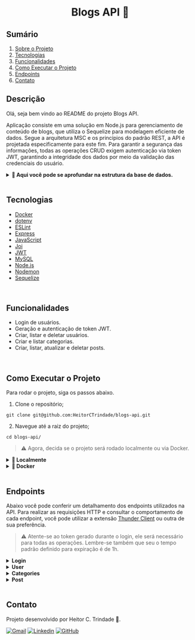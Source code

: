 <a name="readme-top"></a>

<h1 align="center">Blogs API 📑</h1>

## Sumário

  <ol>
    <li><a href="#descricao">Sobre o Projeto</a></li>
    <li><a href="#tecnologias">Tecnologias</a></li>
    <li><a href="#funcionalidades">Funcionalidades</a></li>
    <li><a href="#como-executar-o-projeto">Como Executar o Projeto</a></li>
    <li><a href="#endpoints">Endpoints</a></li>    
    <li><a href="#contato">Contato</a></li>
  </ol>

## Descrição

Olá, seja bem vindo ao README do projeto Blogs API.  

Aplicação consiste em uma solução em Node.js para gerenciamento de conteúdo de blogs, que utiliza o Sequelize para modelagem eficiente de dados. Segue a arquitetura MSC e os princípios do padrão REST, a API é projetada especificamente para este fim. Para garantir a segurança das informações, todas as operações CRUD exigem autenticação via token JWT, garantindo a integridade dos dados por meio da validação das credenciais do usuário.

<details>
  <summary><strong>🎲 Aqui você pode se aprofundar na estrutura da base de dados.</strong></summary>

#### Diagrama de Entidade-Relacionamento

![DER](./public/der.png)

> ℹ️ Imagem criada e disponibilizada pela Trybe.
---

#### Formato das entidades

Os dados abaixo são fictícios e utilizados apenas para exemplificar a estrutura das tabelas do banco de dados.

- Uma tabela chamada `users`, com a seguinte estrutura:

  | id  | display_name    | email                                | password | image                                                                                                      |
  | --- | --------------- | ------------------------------------ | -------- | ---------------------------------------------------------------------------------------------------------- |
  | 1   | Brett Wiltshire | brett@email.com // Tem que ser único | 123456   | http://4.bp.blogspot.com/_YA50adQ-7vQ/S1gfR_6ufpI/AAAAAAAAAAk/1ErJGgRWZDg/S45/brett.png // Não obrigatório |

- Uma tabela chamada `categories`, com a seguinte estrutura:

  | id  | name |
  | --- | ---- |
  | 18  | News |

- Uma tabela chamada `blog_posts`, com a seguinte estrutura:

  | id  | title                      | content                                                | user_id                                                | published                | updated                  |
  | --- | -------------------------- | ------------------------------------------------------ | ------------------------------------------------------ | ------------------------ | ------------------------ |
  | 21  | Latest updates, August 1st | The whole text for the blog post goes here in this key | 14 // Chave estrangeira, referenciando o id de `users` | 2011-08-01T19:58:00.000Z | 2011-08-01T19:58:51.947Z |

- Uma tabela chamada `posts_categories`. Contém uma **chave primária composta** utilizando os dois atributos da estrutura:

  | post_id                                                                | category_id                                                            |
  | ---------------------------------------------------------------------- | ---------------------------------------------------------------------- |
  | 50 // Chave primária e estrangeira, referenciando o id de `blog_posts` | 20 // Chave primária e estrangeira, referenciando o id de `categories` |

  </details>

<br/>

## Tecnologias

- [Docker][docker-url]
- [dotenv][dotenv-url]
- [ESLint][eslint-url]
- [Express][express-url]
- [JavaScript][javascript-url]
- [Joi][joi-url]
- [JWT][jwt-url]
- [MySQL][mysql-url]
- [Node.js][node-url]
- [Nodemon][nodemon-url]
- [Sequelize][sequelize-url]

<br/>

## Funcionalidades

<ul>
  <li>Login de usuários.</li>
  <li>Geração e autenticação de token JWT.</li>
  <li>Criar, listar e deletar usuários.</li>
  <li>Criar e listar categorias.</li>
  <li>Criar, listar, atualizar e deletar posts.</li>
</ul>

<br/>

## Como Executar o Projeto

Para rodar o projeto, siga os passos abaixo.

1. Clone o repositório;

```
git clone git@github.com:HeitorCTrindade/blogs-api.git
```

2. Navegue até a raiz do projeto;

```
cd blogs-api/
```

> ⚠️ Agora, decida se o projeto será rodado localmente ou via Docker.
<details>
  <summary><strong>💽 Localmente</strong></summary>

1. Certifique-se que você tenha o **node** instalado na versão 16 ou superior. Confira [aqui](https://nodejs.org/pt-br/download/package-manager/) a documentação oficial.

2. Na raiz do projeto, instale as dependências do projeto.

```
npm install
```

3. Configure as variáveis de ambiente:

- Renomeie o arquivo `.env.example` (disponível na raíz do projeto) para `.env`;
- Configure as variáveis `MYSQL_HOST`, `MYSQL_PORT`, `MYSQL_USER`, `MYSQL_PASSWORD` para o seu contexto local.

4. Crie e popule o banco de dados com o comando abaixo.

```
npm run prestart
```

5. Para iniciar o servidor, utilize um dos comandos abaixo.

```
// Comando 1 - Precisa rodá-lo novamente em caso de alteração no código
npm run start
// Comando 2 - Reinicia o servidor automaticamente caso haja alguma alteração no código
npm run nodemon
```

</details>

<details>
  <summary><strong>🐋 Docker</strong></summary>
  
1. Certifique-se que você tenha o **docker-compose** instalado na versão 1.29 ou superior. Links oportunos caso você precise instalar ou atualizar: [Tutorial DigitalOcean](https://www.digitalocean.com/community/tutorials/how-to-install-and-use-docker-compose-on-ubuntu-20-04-pt) e [documentação oficial](https://docs.docker.com/compose/install/);

2. Suba os containers executando o comando abaixo. Dois containers serão inicializados: `blogs_api` (node) e `blogs_api_db` (mysql).

```
docker-compose up -d --build
```

3. Acesse a CLI do container `blogs_api` com o comando abaixo ou abra-o no VS Code. Para a última opção, recomendo a extensão da Microsoft [Dev Containers](https://marketplace.visualstudio.com/items?itemName=ms-vscode-remote.remote-containers).

```
docker exec -it blogs_api bash
```

> ⚠️ A partir de agora, **TODOS** os comandos (scripts) disponíveis no `package.json` (incluindo o npm install) devem ser executados **DENTRO** do container `blogs_api`.
4. Instale as dependências do projeto.

```
npm install
```

5. Crie e popule o banco de dados com o comando abaixo.

```
npm run prestart
```

6. Para iniciar o servidor, utilize um dos comandos abaixo.

```
// Comando 1 - Precisa rodá-lo novamente em caso de alteração no código
npm start
// Comando 2 - Reinicia o servidor automaticamente caso haja alguma alteração no código
npm run nodemon
```

- Para o contexto de teste local, siga os passos abaixo.

1. Renomeie o arquivo `.env.example` (disponível na raíz do projeto) para `.env`;
2. Configure as variáveis `MYSQL_HOST`, `MYSQL_PORT`, `MYSQL_USER`, `MYSQL_PASSWORD` para o seu contexto local.

</details>

<br/>

## Endpoints

Abaixo você pode conferir um detalhamento dos endpoints utilizados na API. Para realizar as requisições HTTP e consultar o comportamento de cada endpoint, você pode utilizar a extensão [Thunder Client](https://www.thunderclient.com/) ou outra de sua preferência.

> ⚠️ Atente-se ao token gerado durante o login, ele será necessário para todas as operações. Lembre-se também que seu o tempo padrão definido para expiração é de 1h.
<details>
  <summary><strong>Login</strong></summary>

### POST /login

- Valida o login do usuário e retorna um token gerado com jsonwebtoken (jwt).
- O token gerado deve ser inserido no Header `Authorization` para autenticar outras operações. Lembre-se de guardá-lo e tenha em mente que seu tempo de expiração é de 1h.
- URL: `http://localhost:PORT/login`
- O corpo da requisição deve seguir o formato abaixo:

```
{
  "email": "lewishamilton@gmail.com",
  "password": "123456"
}
```

---

</details>

<details>
  <summary><strong>User</strong></summary>

### GET /user

- Retorna todos os users cadastrados no banco de dados.
- URL: `http://localhost:PORT/user`

### GET /user/:id

- Retorna o user cujo id foi passado no endpoint.
- Exemplo de URL: `http://localhost:PORT/user/1`

### POST /user

- Adiciona um novo user ao banco de dados.
- URL: `http://localhost:PORT/user`
- O corpo da requisição deve seguir o formato abaixo:

```
{
  "displayName": "Brett Wiltshire",
  "email": "brett@email.com",
  "password": "123456",
  "image": "http://4.bp.blogspot.com/_YA50adQ-7vQ/S1gfR_6ufpI/AAAAAAAAAAk/1ErJGgRWZDg/S45/brett.png"
  // a image não é obrigatória
}
```

### DELETE /user/me

- Deleta o user que está logado, baseado no id que esta dentro do token.
- URL: `http://localhost:PORT/user/me`

---

</details>

<details>
  <summary><strong>Categories</strong></summary>

### GET /categories

- Retorna todas as categorias cadastradas no banco de dados.
- URL: `http://localhost:PORT/categories`

### POST /categories

- Adiciona uma nova categoria ao banco de dados.
- URL: `http://localhost:PORT/categories`
- O corpo da requisição deve seguir o formato abaixo:

```
{
  "name": "Typescript"
}
```

---

</details>

<details>
  <summary><strong>Post</strong></summary>

### GET /post

- Retorna todos os blog posts registrados no banco de dados.
- URL: `http://localhost:PORT/post`

### GET /post/:id

- Retorna o blog post cujo id foi passado no endpoint.
- Exemplo de URL: `http://localhost:PORT/post/1`

### GET /post/search

- Retorna todos os blog posts cujos title ou content possuam o termo pesquisado na query.
- Exemplo de URL: `http://localhost:PORT/post/search?q=vamos`

### POST /post

- Adiciona um novo blog post ao banco de dados.
- URL: `http://localhost:PORT/post`
- O corpo da requisição deve seguir o formato abaixo:

```
{
  "title": "Latest updates, August 1st",
  "content": "The whole text for the blog post goes here in this key",
  "categoryIds": [1, 2]
}
```

### PUT /post/:id

- Atualiza o blog post cujo id foi passado no endpoint.
- Exemplo de URL: `http://localhost:PORT/post/1`
- O corpo da requisição deve seguir o formato abaixo:

```
{
  "title": "Latest updates, August 1st",
  "content": "The whole text for the blog post goes here in this key"
}
```

### DELETE /post/:id

- Deleta o blog post cujo id foi passado no endpoint.
- Exemplo de URL: `http://localhost:PORT/post/1`

---

</details>

<br/>

## Contato
Projeto desenvolvido por Heitor C. Trindade :robot:.

[![Gmail][gmail-badge]][gmail-url] [![Linkedin][linkedin-badge]][linkedin-url] [![GitHub][github-badge]][github-url]

<!-- MARKDOWN LINKS & IMAGES -->
[gmail-badge]: https://img.shields.io/badge/Gmail-D14836?style=for-the-badge&logo=gmail&logoColor=white
[gmail-url]: mailto:heitorct.dev@gmail.com
[linkedin-badge]: https://img.shields.io/badge/LinkedIn-0077B5?style=for-the-badge&logo=linkedin&logoColor=white
[linkedin-url]: https://www.linkedin.com/in/heitor-catarino-trindade
[github-badge]: https://img.shields.io/badge/GitHub-100000?style=for-the-badge&logo=github&logoColor=white
[github-url]: https://github.com/HeitorCTrindade/
[docker-url]: https://www.docker.com/
[dotenv-url]: https://www.dotenv.org/
[eslint-url]: https://eslint.org/
[express-url]: https://expressjs.com/
[javascript-url]: https://developer.mozilla.org/en-US/docs/Web/JavaScript
[joi-url]: https://joi.dev/api/?v=17.7.0
[jwt-url]: https://jwt.io/
[mysql-url]: https://www.mysql.com/
[node-url]: https://nodejs.org/en/
[nodemon-url]: https://nodemon.io/
[sequelize-url]: https://sequelize.org/
